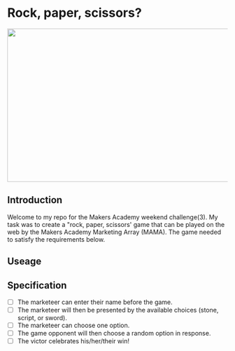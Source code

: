 # Rock, paper, scissors?

<img align="middle" src="https://image.ibb.co/mYq8D7/readme_cover.jpg" width="1000" height="350"/>

## Introduction

Welcome to my repo for the Makers Academy weekend challenge(3). My task was to create a "rock, paper, scissors' game that can be played on the web by the Makers Academy Marketing Array (MAMA). The game needed to satisfy the requirements below.

## Useage

## Specification

- [ ] The marketeer can enter their name before the game.
- [ ] The marketeer will then be presented by the available choices (stone, script, or sword).
- [ ] The marketeer can choose one option.
- [ ] The game opponent will then choose a random option in response.
- [ ] The victor celebrates his/her/their win!

